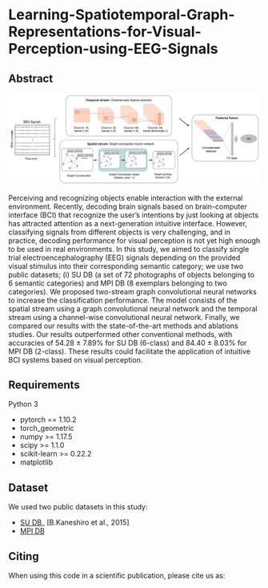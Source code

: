 # Learning-Spatiotemporal-Graph-Representations-for-Visual-Perception-using-EEG-Signals

## Abstract
![Architecture](arch_gcnn.jpg)

Perceiving and recognizing objects enable interaction with the external environment. Recently, decoding brain signals based on brain-computer interface (BCI) that recognize the user’s intentions by just looking at objects has attracted attention as a next-generation intuitive interface. However, classifying signals from different objects is very challenging, and in practice, decoding performance for visual perception is not yet high enough to be used in real environments. In this study, we aimed to classify single trial electroencephalography (EEG) signals depending on the provided visual stimulus into their corresponding semantic category; we use two public datasets; (i) SU DB (a set of 72 photographs of objects belonging to 6 semantic categories) and MPI DB (8 exemplars belonging to two categories). We proposed two-stream graph convolutional neural networks to increase the classification performance. The model consists of the spatial stream using a graph convolutional neural network and the temporal stream using a channel-wise convolutional neural network. Finally, we compared our results with the state-of-the-art methods and ablations studies. Our
results outperformed other conventional methods, with accuracies of 54.28 ± 7.89% for SU DB (6-class) and 84.40 ± 8.03% for MPI DB (2-class). These results could facilitate the application of intuitive BCI systems based on visual perception.


## Requirements
Python 3 

* pytorch == 1.10.2
* torch_geometric 
* numpy >= 1.17.5 
* scipy >= 1.1.0 
* scikit-learn >= 0.22.2
* matplotlib

## Dataset 
We used two public datasets in this study:
* [SU DB](https://purl.stanford.edu/bq914sc3730)_ [B.Kaneshiro et al., 2015]
* [MPI DB]()

## Citing
When using this code in a scientific publication, please cite us as:

